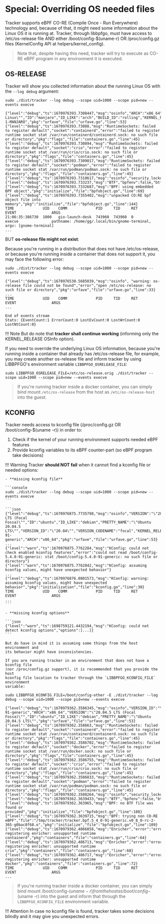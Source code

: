 # Special: Overriding OS needed files

Tracker supports eBPF CO-RE (Compile Once - Run Everywhere) technology and,
because of that, it might need some information about the Linux OS it is
running at. Tracker, through libbpfgo, must have access to /etc/os-release file
AND either /boot/config-$(uname-r) OR /proc/config.gz files (KernelConfig API
at helpers/kernel_config).

> Note that, despite having this need, tracker will try to execute as CO-RE eBPF
> program in any environment it is executed.

## OS-RELEASE

Tracker will show you collected information about the running Linux OS with the
`--log debug` argument:

```console
sudo ./dist/tracker --log debug --scope uid=1000 --scope pid=new --events execve
```

```text
{"level":"debug","ts":1670976393.7308447,"msg":"osinfo","ARCH":"x86_64","PRETTY_NAME":"\"Manjaro Linux\"","ID":"manjaro","ID_LIKE":"arch","BUILD_ID":"rolling","KERNEL_RELEASE":"5.15.81-1-MANJARO","pkg":"urfave","file":"urfave.go","line":53}
{"level":"debug","ts":1670976393.73088,"msg":"RuntimeSockets: failed to register default","socket":"containerd","error":"failed to register runtime socket stat /var/run/containerd/containerd.sock: no such file or directory","pkg":"flags","file":"containers.go","line":45}
{"level":"debug","ts":1670976393.730894,"msg":"RuntimeSockets: failed to register default","socket":"crio","error":"failed to register runtime socket stat /var/run/crio/crio.sock: no such file or directory","pkg":"flags","file":"containers.go","line":45}
{"level":"debug","ts":1670976393.7309017,"msg":"RuntimeSockets: failed to register default","socket":"podman","error":"failed to register runtime socket stat /var/run/podman/podman.sock: no such file or directory","pkg":"flags","file":"containers.go","line":45}
{"level":"debug","ts":1670976393.7310617,"msg":"osinfo","security_lockdown":"none","pkg":"urfave","file":"urfave.go","line":116}
{"level":"debug","ts":1670976393.733237,"msg":"BTF","bpfenv":false,"btfenv":false,"vmlinux":true,"pkg":"initialize","file":"bpfobject.go","line":40}
{"level":"debug","ts":1670976393.7332687,"msg":"BPF: using embedded BPF object","pkg":"initialize","file":"bpfobject.go","line":69}
{"level":"debug","ts":1670976393.7355402,"msg":"unpacked CO:RE bpf object file into memory","pkg":"initialize","file":"bpfobject.go","line":144}
TIME             UID    COMM             PID     TID     RET              EVENT                ARGS
21:06:35:386730  1000   gio-launch-desk  743960  743960  0                execve               pathname: /home/gg/.local/bin/gnome-terminal, argv: [gnome-terminal]
...
```

BUT **os-release file might not exist**:

Because you're running in a distribution that does not have /etc/os-release, or
because you're running inside a container that does not support it, you may
face the following error:

```console
sudo ./dist/tracker --log debug --scope uid=1000 --scope pid=new --events execve
```

```text
{"level":"debug","ts":1670976530.5685039,"msg":"osinfo", "warning: os-release file could not be found","error","open /etc/os-release: no such file or directory","pkg":"urfave","file":"urfave.go","line":33}
...
TIME             UID    COMM             PID     TID     RET              EVENT                ARGS
...

End of events stream
Stats: {EventCount:1 ErrorCount:0 LostEvCount:0 LostWrCount:0 LostNtCount:0}
```

!!! Note
    But do note that **tracker shall continue working** (informing only the
    KERNEL_RELEASE OSInfo option).

If you need to override the underlying Linux OS information, because you're
running inside a container that already has /etc/os-release file, for example,
you may create another os-release file and inform tracker by using
LIBBPFGO's environment variable `LIBBPFGO_OSRELEASE_FILE`:

```console
sudo LIBBPFGO_OSRELEASE_FILE=/etc/os-release.orig ./dist/tracker --scope uid=1000 --scope pid=new --events execve
```

> If you're running tracker inside a docker container, you can simply bind mount
> `/etc/os-release` from the host as `/etc/os-release-host` into the guest.

## KCONFIG

Tracker needs access to kconfig file (/proc/config.gz OR /boot/config-$(uname -r)) in order to:

1. Check if the kernel of your running environment supports needed eBPF features
2. Provide kconfig variables to its eBPF counter-part (so eBPF program take decisions)

!!! Warning
    Tracker **should NOT fail** when it cannot find a kconfig file or needed options:
    
    - **missing kconfig file**

    ```console
    sudo ./dist/tracker --log debug --scope uid=1000 --scope pid=new --events execve
    ```

    ```json
    {"level":"debug","ts":1670976875.7735798,"msg":"osinfo","VERSION":"\"20.04.5 LTS (Focal Fossa)\"","ID":"ubuntu","ID_LIKE":"debian","PRETTY_NAME":"\"Ubuntu 20.04.5 LTS\"","VERSION_ID":"\"20.04\"","VERSION_CODENAME":"focal","KERNEL_RELEASE":"5.4.0-91-generic","ARCH":"x86_64","pkg":"urfave","file":"urfave.go","line":53}
    ...
    {"level":"warn","ts":1670976875.7762284,"msg":"KConfig: could not check enabled kconfig features","error":"could not read /boot/config-5.4.0-91-generic: stat /boot/config-5.4.0-91-generic: no such file or directory"}
    {"level":"warn","ts":1670976875.7762842,"msg":"KConfig: assuming kconfig values, might have unexpected behavior"}
    ...
    {"level":"debug","ts":1670976876.0801573,"msg":"KConfig: warning: assuming kconfig values, might have unexpected behavior","pkg":"initialization","file":"kconfig.go","line":30}
    TIME             UID    COMM             PID     TID     RET              EVENT                ARGS
    ...
    ```

    - **missing kconfig options**

    ```json
    {"level":"warn","ts":1698759121.4432194,"msg":"KConfig: could not detect kconfig options","options":[...]}
    ```
    
    But do have in mind it is assuming some things from the host environment and
    its behavior might have inconsistencies.
    
    If you are running tracker in an environment that does not have a kconfig file
    (nor /proc/config.gz support), it is recommended that you provide the host
    kconfig file location to tracker through the `LIBBPFGO_KCONFIG_FILE` environment
    variable:

```console
sudo LIBBPFGO_KCONFIG_FILE=/boot/config-other -E ./dist/tracker --log debug --scope uid=1000 --scope pid=new --events execve
```

```text
{"level":"debug","ts":1670979362.3586345,"msg":"osinfo","VERSION_ID":"\"20.04\"","VERSION_CODENAME":"focal","KERNEL_RELEASE":"5.4.0-91-generic","ARCH":"x86_64","VERSION":"\"20.04.5 LTS (Focal Fossa)\"","ID":"ubuntu","ID_LIKE":"debian","PRETTY_NAME":"\"Ubuntu 20.04.5 LTS\"","pkg":"urfave","file":"urfave.go","line":53}
{"level":"debug","ts":1670979362.358663,"msg":"RuntimeSockets: failed to register default","socket":"containerd","error":"failed to register runtime socket stat /var/run/containerd/containerd.sock: no such file or directory","pkg":"flags","file":"containers.go","line":45}
{"level":"debug","ts":1670979362.3586702,"msg":"RuntimeSockets: failed to register default","socket":"docker","error":"failed to register runtime socket stat /var/run/docker.sock: no such file or directory","pkg":"flags","file":"containers.go","line":45}
{"level":"debug","ts":1670979362.3586755,"msg":"RuntimeSockets: failed to register default","socket":"crio","error":"failed to register runtime socket stat /var/run/crio/crio.sock: no such file or directory","pkg":"flags","file":"containers.go","line":45}
{"level":"debug","ts":1670979362.3586833,"msg":"RuntimeSockets: failed to register default","socket":"podman","error":"failed to register runtime socket stat /var/run/podman/podman.sock: no such file or directory","pkg":"flags","file":"containers.go","line":45}
{"level":"debug","ts":1670979362.3588264,"msg":"osinfo","security_lockdown":"none","pkg":"urfave","file":"urfave.go","line":116}
{"level":"debug","ts":1670979362.3639433,"msg":"BTF","bpfenv":false,"btfenv":false,"vmlinux":false,"pkg":"initialize","file":"bpfobject.go","line":40}
{"level":"debug","ts":1670979362.363965,"msg":"BPF: no BTF file was found or provided","pkg":"initialize","file":"bpfobject.go","line":108}
{"level":"debug","ts":1670979362.3639715,"msg":"BPF: trying non CO-RE eBPF","file":"/tmp/tracker/tracker.bpf.5_4_0-91-generic.v0_8_0-rc-2-365-g0bac8f68.o","pkg":"initialize","file":"bpfobject.go","line":109}
{"level":"debug","ts":1670979362.4866858,"msg":"Enricher","error":"error registering enricher: unsupported runtime containerd","pkg":"containers","file":"containers.go","line":64}
{"level":"debug","ts":1670979362.486713,"msg":"Enricher","error":"error registering enricher: unsupported runtime crio","pkg":"containers","file":"containers.go","line":68}
{"level":"debug","ts":1670979362.486717,"msg":"Enricher","error":"error registering enricher: unsupported runtime docker","pkg":"containers","file":"containers.go","line":72}
TIME             UID    COMM             PID     TID     RET              EVENT                ARGS
...
```

> If you're running tracker inside a docker container, you can simply bind mount
> /boot/config-$(uname -r) from the host as /boot/config-$(uname -r) into the
> guest and inform that through the `LIBBPFGO_KCONFIG_FILE` environment
> variable.

!!! Attention
    In case no kconfig file is found, tracker takes some decisions blindly and
    it may give you unexpected errors.
